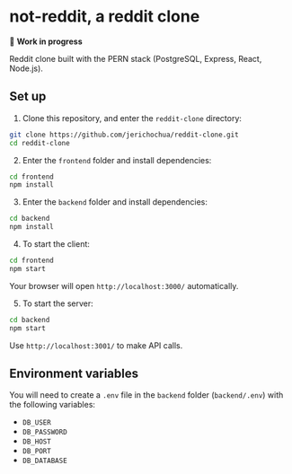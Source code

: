 # not-reddit, a reddit clone

🚧 **Work in progress**

Reddit clone built with the PERN stack (PostgreSQL, Express, React, Node.js).

## Set up

1. Clone this repository, and enter the `reddit-clone` directory:

```bash
git clone https://github.com/jerichochua/reddit-clone.git
cd reddit-clone
```

2. Enter the `frontend` folder and install dependencies:

```bash
cd frontend
npm install
```

3. Enter the `backend` folder and install dependencies:

```bash
cd backend
npm install
```

4. To start the client:

```bash
cd frontend
npm start
```

Your browser will open `http://localhost:3000/` automatically.

5. To start the server:

```bash
cd backend
npm start
```

Use `http://localhost:3001/` to make API calls.

## Environment variables

You will need to create a `.env` file in the `backend` folder (`backend/.env`) with the following variables:
- `DB_USER`
- `DB_PASSWORD`
- `DB_HOST`
- `DB_PORT`
- `DB_DATABASE`

